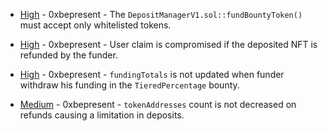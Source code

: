 
- [High](High-1594167625/README.md) - 0xbepresent - The ```DepositManagerV1.sol::fundBountyToken()``` must accept only whitelisted tokens.

- [High](High-1594172362/README.md) - 0xbepresent - User claim is compromised if the deposited NFT is refunded by the funder.

- [High](High-1594176010/README.md) - 0xbepresent - ```fundingTotals``` is not updated when funder withdraw his funding in the ```TieredPercentage``` bounty.

- [Medium](Medium-1594108686/README.md) - 0xbepresent - ```tokenAddresses``` count is not decreased on refunds causing a limitation in deposits.
